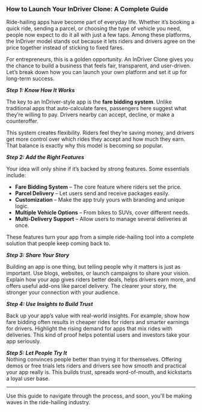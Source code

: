### How to Launch Your InDriver Clone: A Complete Guide ###  

Ride-hailing apps have become part of everyday life. Whether it’s booking a quick ride, sending a parcel, or choosing the type of vehicle you need, people now expect to do it all with just a few taps. Among these platforms, the InDriver model stands out because it lets riders and drivers agree on the price together instead of sticking to fixed fares.  

For entrepreneurs, this is a golden opportunity. An InDriver Clone gives you the chance to build a business that feels fair, transparent, and user-driven. Let’s break down how you can launch your own platform and set it up for long-term success.  

***Step 1: Know How It Works***  

The key to an InDriver-style app is the **fare bidding system**. Unlike traditional apps that auto-calculate fares, passengers here suggest what they’re willing to pay. Drivers nearby can accept, decline, or make a counteroffer.  

This system creates flexibility. Riders feel they’re saving money, and drivers get more control over which rides they accept and how much they earn. That balance is exactly why this model is becoming so popular.  

***Step 2: Add the Right Features***  

Your idea will only shine if it’s backed by strong features. Some essentials include:  

- **Fare Bidding System** – The core feature where riders set the price.  
- **Parcel Delivery** – Let users send and receive packages easily.  
- **Customization** – Make the app truly yours with branding and unique logic.  
- **Multiple Vehicle Options** – From bikes to SUVs, cover different needs.  
- **Multi-Delivery Support** – Allow users to manage several deliveries at once.  

These features turn your app from a simple ride-hailing tool into a complete solution that people keep coming back to.  

***Step 3: Share Your Story*** 

Building an app is one thing, but telling people why it matters is just as important. Use blogs, websites, or launch campaigns to share your vision. Explain how your app gives riders better deals, helps drivers earn more, and offers useful add-ons like parcel delivery. The clearer your story, the stronger your connection with your audience.  

***Step 4: Use Insights to Build Trust***  

Back up your app’s value with real-world insights. For example, show how fare bidding often results in cheaper rides for riders and smarter earnings for drivers. Highlight the rising demand for apps that mix rides with deliveries. This kind of proof helps potential users and investors take your app seriously.  

***Step 5: Let People Try It***  
Nothing convinces people better than trying it for themselves. Offering demos or free trials lets riders and drivers see how smooth and practical your app really is. This builds trust, spreads word-of-mouth, and kickstarts a loyal user base.  

---  
Use this guide to navigate through the process, and soon, you'll be making waves in the ride-hailing industry.  
</p>
</section>
